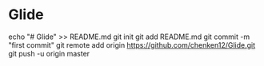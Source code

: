 # Glide

echo "# Glide" >> README.md
git init
git add README.md
git commit -m "first commit"
git remote add origin https://github.com/chenken12/Glide.git
git push -u origin master
